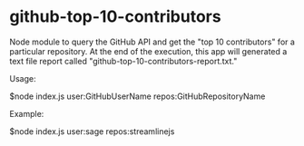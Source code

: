 ﻿# github-top-10-contributors

Node module to query the GitHub API and get the "top 10 contributors" for a particular repository.
At the end of the execution, this app will generated a text file report called "github-top-10-contributors-report.txt."

Usage:

$node index.js user:GitHubUserName repos:GitHubRepositoryName

Example:

$node index.js user:sage repos:streamlinejs


